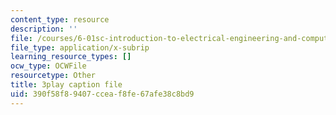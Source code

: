 ```yaml
---
content_type: resource
description: ''
file: /courses/6-01sc-introduction-to-electrical-engineering-and-computer-science-i-spring-2011/390f58f89407cceaf8fe67afe38c8bd9_qGZy1CRoZdE.srt
file_type: application/x-subrip
learning_resource_types: []
ocw_type: OCWFile
resourcetype: Other
title: 3play caption file
uid: 390f58f8-9407-ccea-f8fe-67afe38c8bd9
---
```

